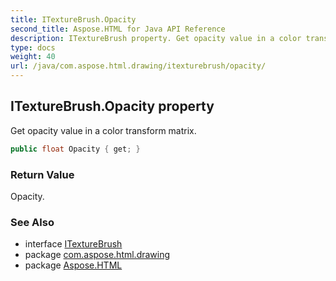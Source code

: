 ```yaml
---
title: ITextureBrush.Opacity
second_title: Aspose.HTML for Java API Reference
description: ITextureBrush property. Get opacity value in a color transform matrix
type: docs
weight: 40
url: /java/com.aspose.html.drawing/itexturebrush/opacity/
---
```

## ITextureBrush.Opacity property

Get opacity value in a color transform matrix.

```java
public float Opacity { get; }
```

### Return Value

Opacity.

### See Also

* interface [ITextureBrush](../)
* package [com.aspose.html.drawing](../../itexturebrush/)
* package [Aspose.HTML](../../../)
